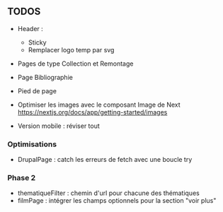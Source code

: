 ## TODOS 

- Header : 
	- Sticky
	- Remplacer logo temp par svg
	
- Pages de type Collection et Remontage

- Page Bibliographie
	
- Pied de page 
	
- Optimiser les images avec le composant Image de Next https://nextjs.org/docs/app/getting-started/images

- Version mobile : réviser tout


### Optimisations
- DrupalPage : catch les erreurs de fetch avec une boucle try

### Phase 2
- thematiqueFilter : chemin d'url pour chacune des thématiques
- filmPage : intégrer les champs optionnels pour la section "voir plus" 
